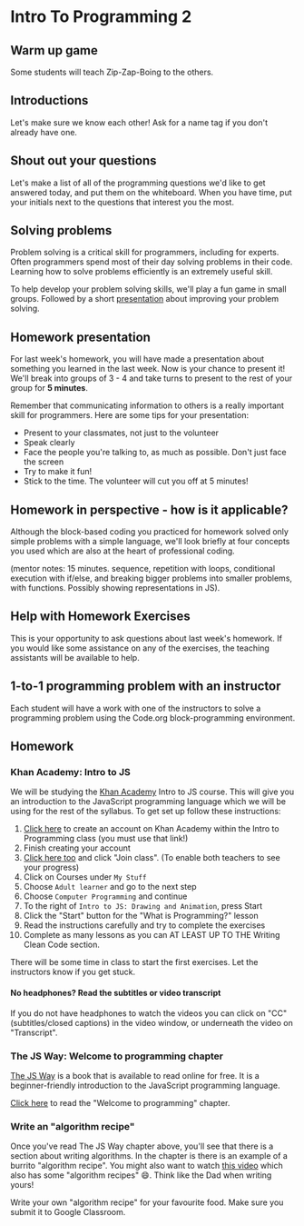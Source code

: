 # Intro To Programming 2

## Warm up game

Some students will teach Zip-Zap-Boing to the others.

## Introductions

Let's make sure we know each other! Ask for a name tag if you don't already have one.

## Shout out your questions

Let's make a list of all of the programming questions we'd like to get answered today, and put them on the whiteboard. When you have time, put your initials next to the questions that interest you the most.

## Solving problems

Problem solving is a critical skill for programmers, including for experts. Often programmers spend most of their day solving problems in their code. Learning how to solve problems efficiently is an extremely useful skill.

To help develop your problem solving skills, we'll play a fun game in small groups. Followed by a short [presentation](https://docs.google.com/presentation/d/1XzLUVxfiJE2llWTWn7Rf5T0cutcL9HCBwd09GBCzv_4/) about improving your problem solving.

## Homework presentation

For last week's homework, you will have made a presentation about something you learned in the last week. Now is your chance to present it! We'll break into groups of 3 - 4 and take turns to present to the rest of your group for **5 minutes**.

Remember that communicating information to others is a really important skill for programmers. Here are some tips for your presentation:

* Present to your classmates, not just to the volunteer
* Speak clearly
* Face the people you're talking to, as much as possible. Don't just face the screen
* Try to make it fun!
* Stick to the time. The volunteer will cut you off at 5 minutes!

## Homework in perspective - how is it applicable? 

Although the block-based coding you practiced for homework solved only simple problems with a simple language, we'll look briefly at four concepts you used which are also at the heart of professional coding.

<!-- TODO: write this up properly -->
(mentor notes: 15 minutes. sequence, repetition with loops, conditional execution with if/else, and breaking bigger problems into smaller problems, with functions. Possibly showing representations in JS).

## Help with Homework Exercises

This is your opportunity to ask questions about last week's homework. If you would like some assistance on any of the exercises, the teaching assistants will be available to help.

## 1-to-1 programming problem with an instructor

Each student will have a work with one of the instructors to solve a programming problem using the Code.org block-programming environment.

## Homework

### Khan Academy: Intro to JS

We will be studying the [Khan Academy](https://www.khanacademy.org) Intro to JS course. This will give you an introduction to the JavaScript programming language which we will be using for the rest of the syllabus. To get set up follow these instructions:

1. [Click here](https://www.khanacademy.org/join/WU488UNX) to create an account on Khan Academy within the Intro to Programming class (you must use that link!)
1. Finish creating your account
1. [Click here too](https://www.khanacademy.org/join/YYP65VVP) and click "Join class".  (To enable both teachers to see your progress)
1. Click on Courses under `My Stuff`
1. Choose `Adult learner` and go to the next step
1. Choose `Computer Programming` and continue
1. To the right of `Intro to JS: Drawing and Animation`, press Start
1. Click the "Start" button for the "What is Programming?" lesson
1. Read the instructions carefully and try to complete the exercises
1. Complete as many lessons as you can AT LEAST UP TO THE Writing Clean Code section.

There will be some time in class to start the first exercises. Let the instructors know if you get stuck.

#### No headphones? Read the subtitles or video transcript

If you do not have headphones to watch the videos you can click on "CC" (subtitles/closed captions) in the video window, or underneath the video on "Transcript".

### The JS Way: Welcome to programming chapter

[The JS Way](https://github.com/bpesquet/thejsway) is a book that is available to read online for free. It is a beginner-friendly introduction to the JavaScript programming language.

[Click here](https://github.com/bpesquet/thejsway/blob/master/manuscript/intro02.md) to read the "Welcome to programming" chapter.

### Write an "algorithm recipe"

Once you've read The JS Way chapter above, you'll see that there is a section about writing algorithms. In the chapter is there is an example of a burrito "algorithm recipe". You might also want to watch [this video](http://youtube.com/watch?v=cDA3_5982h8) which also has some "algorithm recipes" 😄. Think like the Dad when writing yours!

Write your own "algorithm recipe" for your favourite food. Make sure you submit it to Google Classroom.
